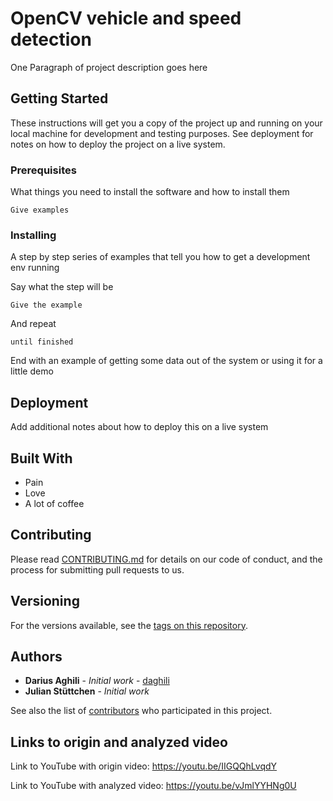 # OpenCV vehicle and speed detection

One Paragraph of project description goes here

## Getting Started

These instructions will get you a copy of the project up and running on your local machine for development and testing purposes. See deployment for notes on how to deploy the project on a live system.

### Prerequisites

What things you need to install the software and how to install them

```
Give examples
```

### Installing

A step by step series of examples that tell you how to get a development env running

Say what the step will be

```
Give the example
```

And repeat

```
until finished
```

End with an example of getting some data out of the system or using it for a little demo

## Deployment

Add additional notes about how to deploy this on a live system

## Built With

* Pain
* Love
* A lot of coffee

## Contributing

Please read [CONTRIBUTING.md](https://github.com/daghili/opencv-vehicle-and-speed-detection/blob/master/Contribute.md) for details on our code of conduct, and the process for submitting pull requests to us.

## Versioning

For the versions available, see the [tags on this repository](https://github.com/your/project/tags). 

## Authors

* **Darius Aghili** - *Initial work* - [daghili](https://github.com/daghili)
* **Julian Stüttchen** - *Initial work*

See also the list of [contributors](https://github.com/daghili/opencv-vehicle-and-speed-detection/contributors) who participated in this project.

## Links to origin and analyzed video
Link to YouTube with origin video: https://youtu.be/IIGQQhLvqdY

Link to YouTube with analyzed video: https://youtu.be/vJmlYYHNg0U
